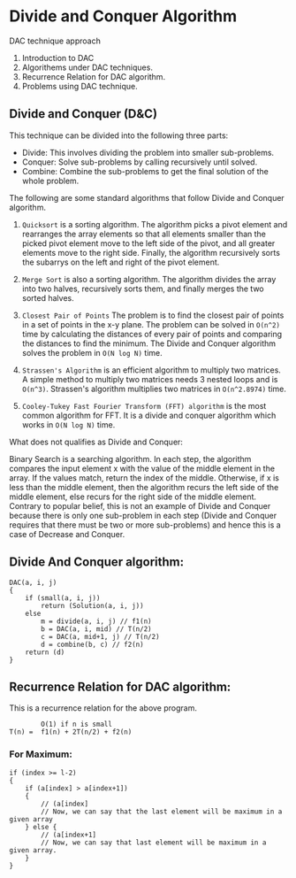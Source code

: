# Divide and Conquer Algorithm

DAC technique approach

1. Introduction to DAC
2. Algorithems under DAC techniques.
3. Recurrence Relation for DAC algorithm.
4. Problems using DAC technique.

## Divide and Conquer (D&C)

This technique can be divided into the following three parts:

- Divide: This involves dividing the problem into smaller sub-problems.
- Conquer: Solve sub-problems by calling recursively until solved.
- Combine: Combine the sub-problems to get the final solution of the whole problem. 

The following are some standard algorithms that follow Divide and Conquer algorithm.

1. `Quicksort` is a sorting algorithm. The algorithm picks a pivot element and rearranges the array elements so that all elements smaller than the picked pivot element move to the left side of the pivot, and all greater elements move to the right side. Finally, the algorithm recursively sorts the subarrys on the left and right of the pivot element.

2. `Merge Sort` is also a sorting algorithm. The algorithm divides the array into two halves, recursively sorts them, and finally merges the two sorted halves.

3. `Closest Pair of Points` The problem is to find the closest pair of points in a set of points in the x-y plane. The problem can be solved in `O(n^2)` time by calculating the distances of every pair of points and comparing the distances to find the minimum. The Divide and Conquer algorithm solves the problem in `O(N log N)` time.

4. `Strassen's Algorithm` is an efficient algorithm to multiply two matrices. A simple method to multiply two matrices needs 3 nested loops and is `O(n^3)`. Strassen's algorithm multiplies two matrices in `O(n^2.8974)` time.

5. `Cooley-Tukey Fast Fourier Transform (FFT) algorithm` is the most common algorithm for FFT. It is a divide and conquer algorithm which works in `O(N log N)` time.


What does not qualifies as Divide and Conquer:

Binary Search is a searching algorithm. In each step, the algorithm compares the input element x with the value of the middle element in the array. If the values match, return the index of the middle. Otherwise, if x is less than the middle element, then the algorithm recurs the left side of the middle element, else recurs for the right side of the middle element. Contrary to popular belief, this is not an example of Divide and Conquer because there is only one sub-problem in each step (Divide and Conquer requires that there must be two or more sub-problems) and hence this is a case of Decrease and Conquer.

## Divide And Conquer algorithm:

```
DAC(a, i, j)
{
    if (small(a, i, j))
        return (Solution(a, i, j))
    else
        m = divide(a, i, j) // f1(n)
        b = DAC(a, i, mid) // T(n/2)
        c = DAC(a, mid+1, j) // T(n/2)
        d = combine(b, c) // f2(n)
    return (d)
}
```

## Recurrence Relation for DAC algorithm:

This is a recurrence relation for the above program.

```
        O(1) if n is small
T(n) =  f1(n) + 2T(n/2) + f2(n)
```

### For Maximum:

```
if (index >= l-2)
{
    if (a[index] > a[index+1])
    {
        // (a[index]
        // Now, we can say that the last element will be maximum in a given array
    } else {
        // (a[index+1]
        // Now, we can say that last element will be maximum in a given array.
    }
}
```
